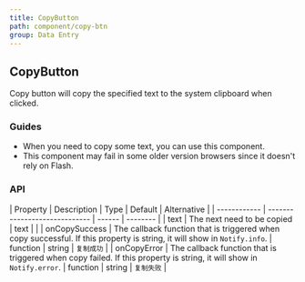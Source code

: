 ```yaml
---
title: CopyButton
path: component/copy-btn
group: Data Entry
---
```


## CopyButton

Copy button will copy the specified text to the system clipboard when clicked.

### Guides

- When you need to copy some text, you can use this component.
- This component may fail in some older version browsers since it doesn't rely on Flash.

### API

| Property     |  Description  | Type     | Default  | Alternative |
| ------------ | ----------------------------- | ------ | -------- |
| text        | The next need to be copied | text   |     |
| onCopySuccess | The callback function that is triggered when copy successful. If this property is string, it will show in `Notify.info`. | function \| string  | `复制成功` |
| onCopyError   | The callback function that is triggered when copy failed. If this property is string, it will show in `Notify.error`.  | function \| string  | `复制失败` |

